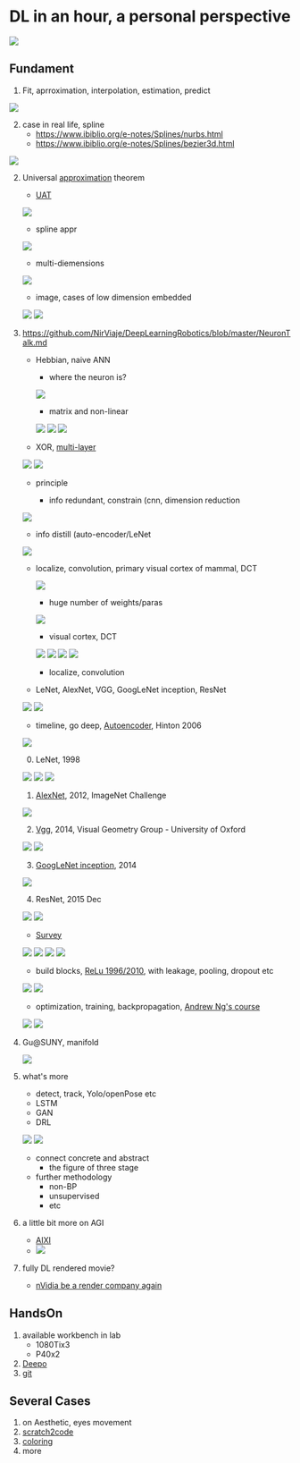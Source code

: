 # DL in an hour, a personal perspective

![](img/nurbs-data-manifold.png)

## Fundament

1. Fit, aprroximation, interpolation, estimation, predict

<!-- ![](img/GaussFitExample_3.png) -->
![](img/Curve-Fitting-Toolbox.jpg)

2. case in real life, spline
    * https://www.ibiblio.org/e-notes/Splines/nurbs.html
    * https://www.ibiblio.org/e-notes/Splines/bezier3d.html

![](img/Bezier-patch.png)

2. Universal [approximation](https://zhuanlan.zhihu.com/p/23186434) theorem
    * [UAT](https://en.wikipedia.org/wiki/Universal_approximation_theorem)
    
    ![](img/UAT.png)
    
    * spline appr
    
    ![](img/headus-poly-to-nurbs-car.jpg)
    <!-- <canvas id="canvas" width="500" height="500"></canvas>  -->

    * multi-diemensions

    ![](img/Photography_cheat_sheet_digital_processing.jpg)

    * image, cases of low dimension embedded

    ![](img/stanford_statues_manifold.jpg)
    ![](img/manifold-face.png)

4. https://github.com/NirViaje/DeepLearningRobotics/blob/master/NeuronTalk.md
    * Hebbian, naive ANN
      * where the neuron is?
      
      ![](img/Hebbian.png)

      * matrix and non-linear
      
      ![](img/single-artificial-neuron.png)
      ![](img/Feed-forward-neural-network-with-sigmoid-activation-function-X-i-i-1P-input.png)
      ![](img/real-valued-binary-networks.png)

    * XOR, [multi-layer](https://playground.tensorflow.org/)

    ![](img/playground-tensorflow-single-layer.png)
    ![](img/playground-tensorflow-2-hidden.png)

    * principle


      * info redundant, constrain (cnn, dimension reduction

    ![](img/nurbs-data-manifold.png)

      * info distill (auto-encoder/LeNet

    ![](img/pixelspaceLinear.jpeg)
    
    * localize, convolution, primary visual cortex of mammal, DCT

      ![](img/DNN.jpg)

      * huge number of weights/paras

      ![](img/face-patches.png)
      
      * visual cortex, DCT

      ![](img/cconvdemo.png)
      ![](img/convolution-img-calc.png)
      ![](img/sparse-matrix-mul.jpg)
      ![](img/sparse-matrix-mul-vectors.png)

      * localize, convolution
    * LeNet, AlexNet, VGG, GoogLeNet inception, ResNet

    ![](img/CNN-anatomy.png)
    ![](img/simple-introduction-to-autoencoder-26-638.jpg)

      * timeline, go deep, [Autoencoder](https://www.slideshare.net/billlangjun/simple-introduction-to-autoencoder), Hinton 2006

    ![](img/cnn-1998-LeNet.jpg)

      0. LeNet, 1998

    ![](img/cnn-2012-alexnet-features.png)
    ![](img/cnn-2012-alexnet.png)
    ![](img/cnn-2012-alexnet-calc.png)

      1. [AlexNet](https://my.oschina.net/u/876354/blog/1633143), 2012,  ImageNet Challenge

    ![](img/cnn-2014-A-visualization-of-the-VGG-architecture.png)

      2. [Vgg](https://blog.csdn.net/qq_40027052/article/details/79015827), 2014, Visual Geometry Group - University of Oxford

    ![](img/cnn-2014-GoogLeNet-anatomy.png)
    ![](img/cnn-2014-GoogLeNet-arch.jpg)

      3. [GoogLeNet inception](https://my.oschina.net/u/876354/blog/1637819), 2014

    ![](img/cnn-1998-LeNet.jpg)

      4. ResNet, 2015 Dec

    ![](img/cnn-2015-resnet-layer.jpg)
    ![](img/cnn-2015-resnet-bottleneck-layer.jpg)

      * [Survey](https://www.topbots.com/a-brief-history-of-neural-network-architectures/)

    ![](img/nnarch13_eNet.png)
    ![](img/nnarch-calc.png)
    ![](img/cnn-evolve.png)
    ![](img/cnn-survey-go-deeper.jpg)


      * build blocks, [ReLu 1996/2010](https://www.zhihu.com/question/61265076/answer/260492479), with leakage, pooling, dropout etc

    ![](img/relu-common-nonlinear-activation-functions.png)
    ![](img/ReLu-adv.jpg)

      * optimization, training, backpropagation, [Andrew Ng's course](https://mooc.study.163.com/smartSpec/detail/1001319001.htm)

      ![](img/bp-output_1_backprop-4.png)
      ![](img/bp-nn-calculation.png)

5. Gu@SUNY, manifold

    ![](img/manifold-Gu-640.webp)

6. what's more
    * detect, track, Yolo/openPose etc
    * LSTM
    * GAN
    * DRL

    ![](img/openai-robotics.png)
    ![](img/intell-stages.jpg)
    * connect concrete and abstract
      * the figure of three stage
    * further methodology
      * non-BP
      * unsupervised
      * etc
7. a little bit more on AGI
    * [AIXI](https://www.zhihu.com/question/34393952/answer/65205814)
    * ![](https://pic1.zhimg.com/80/c88b9731c98a2271b744347856f6706c_hd.png)
8. fully DL rendered movie?
    * [nVidia be a render company again](https://zhuanlan.zhihu.com/p/31627466)
 
## HandsOn

1. available workbench in lab
    * 1080Tix3
    * P40x2
2. [Deepo](https://github.com/ufoym/deepo)
3. [git](http://www.ruanyifeng.com/blog/2015/12/git-cheat-sheet.html)

## Several Cases

1. on Aesthetic, eyes movement
2. [scratch2code](https://zhuanlan.zhihu.com/p/33277230)
3. [coloring](https://zhuanlan.zhihu.com/p/31965450)
4. more


<!-- <script src="https://www.ibiblio.org/e-notes/Splines/CanvasMatrix.js" type="text/javascript"></script>

<script id="shader-vs" type="x-shader/x-vertex"> 
  attribute vec3 aPos;
  attribute vec3 aNorm;
  uniform mat4 mvMatrix;
  varying vec4 color;
  const vec4 dirDif = vec4(0., 0., -1., 0.);
  const vec4 dirHalf = vec4(-.4034, .259, .8776, 0.);
void main(void) {
   vec4 pos = mvMatrix * vec4(aPos, 1.);
   pos.z  = -.1*pos.z;
   gl_Position = pos;
   vec4 rotNorm = mvMatrix * vec4(aNorm, .0);
   float i = max( 0., abs(dot(rotNorm, dirDif)) );
   color = vec4(.0, .5*i, i, 1.);
   i = pow( max( 0., abs(dot(rotNorm, dirHalf)) ), 120.);
   color += vec4(i, i, i, 0.);
}
</script> 
 
<script id="shader-fs" type="x-shader/x-fragment"> 
precision mediump float;
  varying vec4 color;
void main(void) {
   gl_FragColor = color;
}
</script> 
 
<script id="line-vs" type="x-shader/x-vertex"> 
  attribute vec3 aPos;
  uniform mat4 mvMatrix;
void main(void) {
   gl_PointSize = 7.;
   vec4 pos = mvMatrix * vec4(aPos, 1.);
   pos.z  = -.1*pos.z;
   gl_Position = pos;
}
</script> 
 
<script id="line-fs" type="x-shader/x-fragment"> 
precision mediump float;
  uniform vec4 pCol;
void main(void) {
   gl_FragColor = pCol;
}
</script> 

<script type="text/javascript"> 
var p = new Float32Array(48);
var gl, canvas,  pi180 = 180/Math.PI, w, h, pointId = 0,
  transl, rTouch, fiTouch, idTouch0,
  xRot = yRot = zRot =  xOffs = yOffs =  drag = 0;
function startTouch(evt) {
  var evList = evt.touches;
  if(radio == "mesh"){
    if(evList.length == 1){
      xOffs = evList[0].pageX;  yOffs = evList[0].pageY;
      drag = 1;}
    else if(evList.length == 2){
      idTouch0 = evList[0].identifier;
      var dx = evList[1].pageX - evList[0].pageX;
      var dy = evList[1].pageY - evList[0].pageY;
      rTouch = Math.sqrt(dx*dx + dy*dy);
      fiTouch = Math.atan2(dy, dx);
      drag = 2;}
  }else{
    if(evList.length == 1){
      xOffs = evList[0].pageX;  yOffs = evList[0].pageY;
      pointId = getPointId(evt);
      drag = 1;}
  }
  evt.preventDefault();
}
function continueTouch(evt) {
  if ( drag == 0 ) return;
  if(radio == "mesh"){
    if(drag == 1){
      var x = evt.touches[0].pageX,  y = evt.touches[0].pageY;
      yRot = x - xOffs;  xRot = y - yOffs;
      xOffs = x;  yOffs = y;}
    else if(drag == 2){
      var dx = evt.touches[1].pageX - evt.touches[0].pageX;
      var dy = evt.touches[1].pageY - evt.touches[0].pageY;
      var r = Math.sqrt(dx*dx + dy*dy);
      var fi;
      if( idTouch0 == evt.touches[0].identifier ) fi = Math.atan2(dy, dx);
      else fi = Math.atan2(-dy, -dx);
      transl *= rTouch / r;
      zRot = pi180*(fiTouch - fi);
      rTouch = r;  fiTouch = fi;
    }
  }else if(drag == 1){
    var x = evt.touches[0].pageX - xOffs,  y = -(evt.touches[0].pageY - yOffs);
    p[pointId] += (rotMat.m11*x + rotMat.m12*y)*2*transl/w;
    p[pointId + 1] += (rotMat.m21*x + rotMat.m22*y)*2*transl/w;
    p[pointId + 2] += (rotMat.m31*x + rotMat.m32*y)*2*transl/w;
    bezier();
    xOffs = evt.touches[0].pageX;  yOffs = evt.touches[0].pageY;
  }
  drawScene();
}
function stopTouch() {
  drag = 0;
}
function mymousedown( ev ){
  drag  = 1;
  xOffs = ev.clientX;  yOffs = ev.clientY;
  if(radio == "point") pointId = getPointId(ev);
}
function getPointId(ev){
   var c = getXY(ev);
   var Rmin = 2,  Id = 0;
   for (var i = 0; i < 48; i += 3){
    var x = (rotMat.m11*p[i] + rotMat.m21*p[i+1] + rotMat.m31*p[i+2])/transl - c[0];
    var y = (rotMat.m12*p[i] + rotMat.m22*p[i+1] + rotMat.m32*p[i+2])/transl - c[1];
    var r2 = x*x + y*y;
    if ( r2 < Rmin ){ Id = i; Rmin = r2;}}
   return Id;
}
function getXY(ev){
  if (!ev.clientX) ev = ev.touches[0];
  var rect = canvas.getBoundingClientRect();
  var x = 2*(ev.clientX - rect.left)/w - 1,
      y = 2*(h - (ev.clientY - rect.top))/h - 1;
  return [x, y];
}
function mymousemove( ev ){
  if ( drag == 0 ) return;
  var x = ev.clientX - xOffs,  y = -(ev.clientY - yOffs);
  if(radio == "mesh"){
    if ( ev.shiftKey ) {
      transl *= 1 - y/1000;
      zRot = -x*.3; }
    else {
      yRot =  x;  xRot = -y; }
  } else{
    p[pointId] += (rotMat.m11*x + rotMat.m12*y)*2*transl/w;
    p[pointId + 1] += (rotMat.m21*x + rotMat.m22*y)*2*transl/w;
    p[pointId + 2] += (rotMat.m31*x + rotMat.m32*y)*2*transl/w;
    bezier();
  }
  xOffs = ev.clientX;   yOffs = ev.clientY;
  drawScene();
}
function wheelHandler(ev) {
  var del = 1.1;
  if (ev.shiftKey) del = 1.01;
  var ds = ((ev.detail || ev.wheelDelta) > 0) ? del : (1 / del);
  transl *= ds;
  drawScene();
  ev.preventDefault();
}
function getShader ( gl, id ){
   var shaderScript = document.getElementById ( id );
   var str = "";
   var k = shaderScript.firstChild;
   while ( k ){
     if ( k.nodeType == 3 ) str += k.textContent;
     k = k.nextSibling;
   }
   var shader;
   if ( shaderScript.type == "x-shader/x-fragment" )
           shader = gl.createShader ( gl.FRAGMENT_SHADER );
   else if ( shaderScript.type == "x-shader/x-vertex" )
           shader = gl.createShader(gl.VERTEX_SHADER);
   else return null;
   gl.shaderSource(shader, str);
   gl.compileShader(shader);
   if (gl.getShaderParameter(shader, gl.COMPILE_STATUS) == 0)
      alert(id + "\n" + gl.getShaderInfoLog(shader));
   return shader;
}
function initGL(){
   canvas = document.getElementById("canvas");
   if (!window.WebGLRenderingContext){
     alert("Your browser does not support WebGL. See http://get.webgl.org");
     return;}
   try { gl = canvas.getContext("experimental-webgl");
   } catch(e) {}
   if ( !gl ) {alert("Can't get WebGL"); return;}
   canvas.addEventListener('DOMMouseScroll', wheelHandler, false);
   canvas.addEventListener('mousewheel', wheelHandler, false);
   canvas.addEventListener('mousedown', mymousedown, false);
   canvas.addEventListener('mouseup', stopTouch, false);
   canvas.addEventListener('mousemove', mymousemove, false);
   canvas.addEventListener('touchstart', startTouch, false);
   canvas.addEventListener('touchmove', continueTouch, false);
   canvas.addEventListener('touchend', stopTouch, false);
}

var prog, line_prog, bonds = true, mvMatLine, mvMatLoc, pColLoc;
var mvMatrix = new CanvasMatrix4();
var rotMat = new CanvasMatrix4();
var n = 100, n1 = n+1, radio = "mesh";
function webGLStart() {
   transl = 3;
   initGL();
   var size = Math.min(window.innerWidth, window.innerHeight) - 10;
   canvas.width =  size;   canvas.height = size;
   w = h = size;
   gl.viewport(0, 0, size, size);

   prog  = gl.createProgram();
   gl.attachShader(prog, getShader( gl, "shader-vs" ));
   gl.attachShader(prog, getShader( gl, "shader-fs" ));
   posLoc = 0;
   gl.bindAttribLocation(prog, posLoc, "aPos");
   normLoc = 1;
   gl.bindAttribLocation(prog, normLoc, "aNorm");
   gl.linkProgram(prog);

   var k = 0;
   for (var j= 0; j< 4; j++) for (var i= 0; i< 4; i++){
     p[k++] = (i - 1.5);     p[k++] = (j -1.5);     p[k++] = -.0;}
   p[20] = p[17] = p[32] = p[29] = 2;
   bP = gl.createBuffer();
   bPoint = gl.createBuffer();
   bNorm = gl.createBuffer();

   var ind = [];
   for (var i = 0; i < n; i++ )
     for (var j = 0; j < n; j++ ){
       ind.push (i*n1+j); ind.push ((i+1)*n1+j+1); ind.push (i*n1+j+1);
       ind.push (i*n1+j); ind.push ((i+1)*n1+j); ind.push ((i+1)*n1+j+1);
     }
   ind.push(0,1,2,3, 4,5,6,7, 8,9,10,11, 12,13,14,15,
            0,4,8,12, 1,5,9,13, 2,6,10,14, 3,7,11,15);
   gl.bindBuffer(gl.ELEMENT_ARRAY_BUFFER, gl.createBuffer());
   gl.bufferData(gl.ELEMENT_ARRAY_BUFFER, new Uint16Array(ind),
     gl.STATIC_DRAW);

   line_prog  = gl.createProgram();
   gl.attachShader(line_prog, getShader( gl, "line-vs" ));
   gl.attachShader(line_prog, getShader( gl, "line-fs" ));
   lineLoc = 2;
   gl.bindAttribLocation(line_prog, lineLoc, "aPos");
   gl.linkProgram(line_prog);

   bezier();
   gl.enableVertexAttribArray( posLoc );
   gl.enableVertexAttribArray( normLoc );
   gl.enableVertexAttribArray( lineLoc );

   rotMat.makeIdentity();
   rotMat.rotate(-50,  1,0,0);
   mvMatLoc = gl.getUniformLocation(prog,"mvMatrix");
   mvMatLine = gl.getUniformLocation(line_prog,"mvMatrix");
   pColLoc = gl.getUniformLocation(line_prog,"pCol");

   gl.enable(gl.DEPTH_TEST);
   gl.clearDepth(100.0);
   gl.clearColor(0, 0, 0, 1);
   output = document.getElementById("output");

   drawScene();

  canvas.resize = function (){
    var size = Math.min(window.innerWidth, window.innerHeight) - 10;
    canvas.width =  size;   canvas.height = size;
    w = h = size;
    gl.viewport(0, 0, size, size);
    drawScene();
  }
}
function bezier(){
   var st = 1/n;
   var b0 = new Float32Array(n1), b1 = new Float32Array(n1),
       b2 = new Float32Array(n1), b3 = new Float32Array(n1),
       d0 = new Float32Array(n1), d1 = new Float32Array(n1),
       d2 = new Float32Array(n1), d3 = new Float32Array(n1);
   for (var i = 0; i <= n; i++){
      var u = i*st, u1 = 1-u, u12 = u1*u1, u2 = u*u,
      db0 = 3*u12, db3 = 3*u2,  t = 5*u*u1;
      b0[i] = u1*u12; b1[i] = db0*u; b2[i] = db3*u1; b3[i] = u*u2;
      d0[i] = -db0; d1[i] = db0 - t; d2[i] = t - db3; d3[i] = db3;
   }
   var pt = new Float32Array(3*n1*n1),  nt = new Float32Array(3*n1*n1);
   var k = 0;
   for (var j= 0; j< n1; j++) for (var i= 0; i< n1; i++){
    var x1 = (
     (p[0]*b0[i]  + p[3]*b1[i]  + p[6]*b2[i]  + p[9]*b3[i])*d0[j] +
     (p[12]*b0[i] + p[15]*b1[i] + p[18]*b2[i] + p[21]*b3[i])*d1[j] +
     (p[24]*b0[i] + p[27]*b1[i] + p[30]*b2[i] + p[33]*b3[i])*d2[j] +
     (p[36]*b0[i] + p[39]*b1[i] + p[42]*b2[i] + p[45]*b3[i])*d3[j] );
    var y1 = (
     (p[1]*b0[i]  + p[4]*b1[i]  + p[7]*b2[i]  + p[10]*b3[i])*d0[j] +
     (p[13]*b0[i] + p[16]*b1[i] + p[19]*b2[i] + p[22]*b3[i])*d1[j] +
     (p[25]*b0[i] + p[28]*b1[i] + p[31]*b2[i] + p[34]*b3[i])*d2[j] +
     (p[37]*b0[i] + p[40]*b1[i] + p[43]*b2[i] + p[46]*b3[i])*d3[j] );
    var z1 = (
     (p[2]*b0[i]  + p[5]*b1[i]  + p[8]*b2[i]  + p[11]*b3[i])*d0[j] +
     (p[14]*b0[i] + p[17]*b1[i] + p[20]*b2[i] + p[23]*b3[i])*d1[j] +
     (p[26]*b0[i] + p[29]*b1[i] + p[32]*b2[i] + p[35]*b3[i])*d2[j] +
     (p[38]*b0[i] + p[41]*b1[i] + p[44]*b2[i] + p[47]*b3[i])*d3[j] );
    var x2 = (
     (p[0]*d0[i]  + p[3]*d1[i]  + p[6]*d2[i]  + p[9]*d3[i])*b0[j] +
     (p[12]*d0[i] + p[15]*d1[i] + p[18]*d2[i] + p[21]*d3[i])*b1[j] +
     (p[24]*d0[i] + p[27]*d1[i] + p[30]*d2[i] + p[33]*d3[i])*b2[j] +
     (p[36]*d0[i] + p[39]*d1[i] + p[42]*d2[i] + p[45]*d3[i])*b3[j] );
    var y2 = (
     (p[1]*d0[i]  + p[4]*d1[i]  + p[7]*d2[i]  + p[10]*d3[i])*b0[j] +
     (p[13]*d0[i] + p[16]*d1[i] + p[19]*d2[i] + p[22]*d3[i])*b1[j] +
     (p[25]*d0[i] + p[28]*d1[i] + p[31]*d2[i] + p[34]*d3[i])*b2[j] +
     (p[37]*d0[i] + p[40]*d1[i] + p[43]*d2[i] + p[46]*d3[i])*b3[j] );
    var z2 = (
     (p[2]*d0[i]  + p[5]*d1[i]  + p[8]*d2[i]  + p[11]*d3[i])*b0[j] +
     (p[14]*d0[i] + p[17]*d1[i] + p[20]*d2[i] + p[23]*d3[i])*b1[j] +
     (p[26]*d0[i] + p[29]*d1[i] + p[32]*d2[i] + p[35]*d3[i])*b2[j] +
     (p[38]*d0[i] + p[41]*d1[i] + p[44]*d2[i] + p[47]*d3[i])*b3[j] );
    var x3 = y1*z2 - y2*z1,  y3 = x2*z1 - x1*z2,  z3 = x1*y2 - x2*y1;
    var norm = Math.sqrt(x3*x3 + y3*y3 + z3*z3);
    nt[k] = x3/norm;
    pt[k++] = (
     (p[0]*b0[i]  + p[3]*b1[i]  + p[6]*b2[i]  + p[9]*b3[i])*b0[j] +
     (p[12]*b0[i] + p[15]*b1[i] + p[18]*b2[i] + p[21]*b3[i])*b1[j] +
     (p[24]*b0[i] + p[27]*b1[i] + p[30]*b2[i] + p[33]*b3[i])*b2[j] +
     (p[36]*b0[i] + p[39]*b1[i] + p[42]*b2[i] + p[45]*b3[i])*b3[j] );
    nt[k] = y3/norm;
    pt[k++] = (
     (p[1]*b0[i]  + p[4]*b1[i]  + p[7]*b2[i]  + p[10]*b3[i])*b0[j] +
     (p[13]*b0[i] + p[16]*b1[i] + p[19]*b2[i] + p[22]*b3[i])*b1[j] +
     (p[25]*b0[i] + p[28]*b1[i] + p[31]*b2[i] + p[34]*b3[i])*b2[j] +
     (p[37]*b0[i] + p[40]*b1[i] + p[43]*b2[i] + p[46]*b3[i])*b3[j] );
    nt[k] = z3/norm;
    pt[k++] = (
     (p[2]*b0[i]  + p[5]*b1[i]  + p[8]*b2[i]  + p[11]*b3[i])*b0[j] +
     (p[14]*b0[i] + p[17]*b1[i] + p[20]*b2[i] + p[23]*b3[i])*b1[j] +
     (p[26]*b0[i] + p[29]*b1[i] + p[32]*b2[i] + p[35]*b3[i])*b2[j] +
     (p[38]*b0[i] + p[41]*b1[i] + p[44]*b2[i] + p[47]*b3[i])*b3[j] );
   }
   gl.bindBuffer(gl.ARRAY_BUFFER, bPoint);
   gl.bufferData(gl.ARRAY_BUFFER, pt, gl.STATIC_DRAW);
   gl.vertexAttribPointer(posLoc, 3, gl.FLOAT, false, 0, 0);

   gl.bindBuffer(gl.ARRAY_BUFFER, bNorm);
   gl.bufferData(gl.ARRAY_BUFFER, nt, gl.STATIC_DRAW);
   gl.vertexAttribPointer(normLoc, 3, gl.FLOAT, false, 0, 0);

   gl.bindBuffer(gl.ARRAY_BUFFER, bP);
   gl.bufferData(gl.ARRAY_BUFFER, p, gl.STATIC_DRAW);
   gl.vertexAttribPointer(lineLoc, 3, gl.FLOAT, false, 0, 0);
}
function setN(v) {
  n = parseInt(v);  n1 = n + 1;
  webGLStart();
}
function drawScene(){
  rotMat.rotate(xRot/3, 1,0,0);  rotMat.rotate(yRot/3, 0,1,0);
  rotMat.rotate(zRot, 0,0,1);
  yRot = xRot = zRot = 0;
  rotMat.m44 = transl;
  gl.clear(gl.COLOR_BUFFER_BIT | gl.DEPTH_BUFFER_BIT);
  gl.useProgram(prog);
  gl.uniformMatrix4fv( mvMatLoc, false, new Float32Array(rotMat.getAsArray()) );
  gl.drawElements(gl.TRIANGLES, 6*n*n, gl.UNSIGNED_SHORT, 0);
  if (bonds){
    gl.useProgram(line_prog);
    gl.uniformMatrix4fv( mvMatLine, false, new Float32Array(rotMat.getAsArray()) );
    gl.uniform4f( pColLoc, 1, 1, 1, 1 );
    gl.drawArrays(gl.POINTS, 0, 16);
    for (var i = 0; i < 8; i++ )
      gl.drawElements(gl.LINE_STRIP, 4, gl.UNSIGNED_SHORT, 12*n*n + i*8);
  }
  var x = rotMat.m11*p[0] + rotMat.m21*p[1] + rotMat.m31*p[2]; 
  var y = rotMat.m12*p[0] + rotMat.m22*p[1] + rotMat.m32*p[2]; 
  output.innerHTML = " x= " + round(x) +" y= "+ round(y);
}
function round(v){ return Math.round(1000*v/transl)/1000; }
</script>  -->
